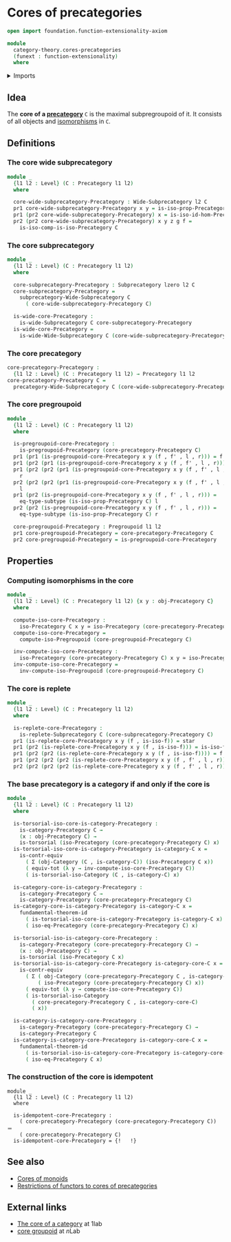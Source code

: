 # Cores of precategories

```agda
open import foundation.function-extensionality-axiom

module
  category-theory.cores-precategories
  (funext : function-extensionality)
  where
```

<details><summary>Imports</summary>

```agda
open import category-theory.categories funext
open import category-theory.isomorphisms-in-categories funext
open import category-theory.isomorphisms-in-precategories funext
open import category-theory.precategories funext
open import category-theory.pregroupoids funext
open import category-theory.replete-subprecategories funext
open import category-theory.subprecategories funext
open import category-theory.wide-subprecategories funext

open import foundation.contractible-types funext
open import foundation.dependent-pair-types
open import foundation.equivalences funext
open import foundation.functoriality-dependent-pair-types funext
open import foundation.fundamental-theorem-of-identity-types
open import foundation.subtypes funext
open import foundation.torsorial-type-families funext
open import foundation.unit-type
open import foundation.universe-levels
```

</details>

## Idea

The **core of a [precategory](category-theory.precategories.md)** `C` is the
maximal subpregroupoid of it. It consists of all objects and
[isomorphisms](category-theory.isomorphisms-in-precategories.md) in `C`.

## Definitions

### The core wide subprecategory

```agda
module _
  {l1 l2 : Level} (C : Precategory l1 l2)
  where

  core-wide-subprecategory-Precategory : Wide-Subprecategory l2 C
  pr1 core-wide-subprecategory-Precategory x y = is-iso-prop-Precategory C
  pr1 (pr2 core-wide-subprecategory-Precategory) x = is-iso-id-hom-Precategory C
  pr2 (pr2 core-wide-subprecategory-Precategory) x y z g f =
    is-iso-comp-is-iso-Precategory C
```

### The core subprecategory

```agda
module _
  {l1 l2 : Level} (C : Precategory l1 l2)
  where

  core-subprecategory-Precategory : Subprecategory lzero l2 C
  core-subprecategory-Precategory =
    subprecategory-Wide-Subprecategory C
      ( core-wide-subprecategory-Precategory C)

  is-wide-core-Precategory :
    is-wide-Subprecategory C core-subprecategory-Precategory
  is-wide-core-Precategory =
    is-wide-Wide-Subprecategory C (core-wide-subprecategory-Precategory C)
```

### The core precategory

```agda
core-precategory-Precategory :
  {l1 l2 : Level} (C : Precategory l1 l2) → Precategory l1 l2
core-precategory-Precategory C =
  precategory-Wide-Subprecategory C (core-wide-subprecategory-Precategory C)
```

### The core pregroupoid

```agda
module _
  {l1 l2 : Level} (C : Precategory l1 l2)
  where

  is-pregroupoid-core-Precategory :
    is-pregroupoid-Precategory (core-precategory-Precategory C)
  pr1 (pr1 (is-pregroupoid-core-Precategory x y (f , f' , l , r))) = f'
  pr1 (pr2 (pr1 (is-pregroupoid-core-Precategory x y (f , f' , l , r)))) = f
  pr1 (pr2 (pr2 (pr1 (is-pregroupoid-core-Precategory x y (f , f' , l , r))))) =
    r
  pr2 (pr2 (pr2 (pr1 (is-pregroupoid-core-Precategory x y (f , f' , l , r))))) =
    l
  pr1 (pr2 (is-pregroupoid-core-Precategory x y (f , f' , l , r))) =
    eq-type-subtype (is-iso-prop-Precategory C) l
  pr2 (pr2 (is-pregroupoid-core-Precategory x y (f , f' , l , r))) =
    eq-type-subtype (is-iso-prop-Precategory C) r

  core-pregroupoid-Precategory : Pregroupoid l1 l2
  pr1 core-pregroupoid-Precategory = core-precategory-Precategory C
  pr2 core-pregroupoid-Precategory = is-pregroupoid-core-Precategory
```

## Properties

### Computing isomorphisms in the core

```agda
module _
  {l1 l2 : Level} (C : Precategory l1 l2) {x y : obj-Precategory C}
  where

  compute-iso-core-Precategory :
    iso-Precategory C x y ≃ iso-Precategory (core-precategory-Precategory C) x y
  compute-iso-core-Precategory =
    compute-iso-Pregroupoid (core-pregroupoid-Precategory C)

  inv-compute-iso-core-Precategory :
    iso-Precategory (core-precategory-Precategory C) x y ≃ iso-Precategory C x y
  inv-compute-iso-core-Precategory =
    inv-compute-iso-Pregroupoid (core-pregroupoid-Precategory C)
```

### The core is replete

```agda
module _
  {l1 l2 : Level} (C : Precategory l1 l2)
  where

  is-replete-core-Precategory :
    is-replete-Subprecategory C (core-subprecategory-Precategory C)
  pr1 (is-replete-core-Precategory x y (f , is-iso-f)) = star
  pr1 (pr2 (is-replete-core-Precategory x y (f , is-iso-f))) = is-iso-f
  pr1 (pr2 (pr2 (is-replete-core-Precategory x y (f , is-iso-f)))) = f
  pr1 (pr2 (pr2 (pr2 (is-replete-core-Precategory x y (f , f' , l , r))))) = r
  pr2 (pr2 (pr2 (pr2 (is-replete-core-Precategory x y (f , f' , l , r))))) = l
```

### The base precategory is a category if and only if the core is

```agda
module _
  {l1 l2 : Level} (C : Precategory l1 l2)
  where

  is-torsorial-iso-core-is-category-Precategory :
    is-category-Precategory C →
    (x : obj-Precategory C) →
    is-torsorial (iso-Precategory (core-precategory-Precategory C) x)
  is-torsorial-iso-core-is-category-Precategory is-category-C x =
    is-contr-equiv
      ( Σ (obj-Category (C , is-category-C)) (iso-Precategory C x))
      ( equiv-tot (λ y → inv-compute-iso-core-Precategory C))
      ( is-torsorial-iso-Category (C , is-category-C) x)

  is-category-core-is-category-Precategory :
    is-category-Precategory C →
    is-category-Precategory (core-precategory-Precategory C)
  is-category-core-is-category-Precategory is-category-C x =
    fundamental-theorem-id
      ( is-torsorial-iso-core-is-category-Precategory is-category-C x)
      ( iso-eq-Precategory (core-precategory-Precategory C) x)

  is-torsorial-iso-is-category-core-Precategory :
    is-category-Precategory (core-precategory-Precategory C) →
    (x : obj-Precategory C) →
    is-torsorial (iso-Precategory C x)
  is-torsorial-iso-is-category-core-Precategory is-category-core-C x =
    is-contr-equiv
      ( Σ ( obj-Category (core-precategory-Precategory C , is-category-core-C))
          ( iso-Precategory (core-precategory-Precategory C) x))
      ( equiv-tot (λ y → compute-iso-core-Precategory C))
      ( is-torsorial-iso-Category
        ( core-precategory-Precategory C , is-category-core-C)
        ( x))

  is-category-is-category-core-Precategory :
    is-category-Precategory (core-precategory-Precategory C) →
    is-category-Precategory C
  is-category-is-category-core-Precategory is-category-core-C x =
    fundamental-theorem-id
      ( is-torsorial-iso-is-category-core-Precategory is-category-core-C x)
      ( iso-eq-Precategory C x)
```

### The construction of the core is idempotent

```text
module _
  {l1 l2 : Level} (C : Precategory l1 l2)
  where

  is-idempotent-core-Precategory :
    ( core-precategory-Precategory (core-precategory-Precategory C)) ＝
    ( core-precategory-Precategory C)
  is-idempotent-core-Precategory = {!   !}
```

## See also

- [Cores of monoids](group-theory.cores-monoids.md)
- [Restrictions of functors to cores of precategories](category-theory.restrictions-functors-cores-precategories.md)

## External links

- [The core of a category](https://1lab.dev/Cat.Instances.Core.html) at 1lab
- [core groupoid](https://ncatlab.org/nlab/show/core+groupoid) at $n$Lab
